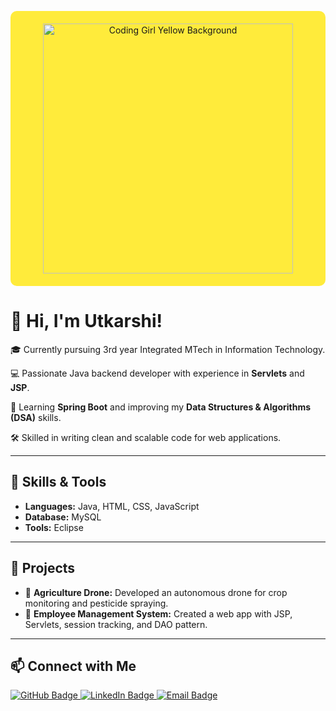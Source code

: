 <p align="center" style="background-color: #FFEB3B; padding: 20px; border-radius: 10px;">
  <img src="https://camo.githubusercontent.com/4d9f5ecceb711eec6e2018f38a5677dc657c9738d4a65ba3b928c41c0a45b439/68747470733a2f2f6d69726f2e6d656469756d2e636f6d2f6d61782f313336302f302a37513379765349765f7430696f4a2d5a2e676966" alt="Coding Girl Yellow Background" width="400" />
</p>

# 👋 Hi, I'm Utkarshi!

🎓 Currently pursuing 3rd year Integrated MTech in Information Technology.

💻 Passionate Java backend developer with experience in **Servlets** and **JSP**.

🚀 Learning **Spring Boot** and improving my **Data Structures & Algorithms (DSA)** skills.

🛠️ Skilled in writing clean and scalable code for web applications.

---

## 🌟 Skills & Tools

- **Languages:** Java, HTML, CSS, JavaScript  
- **Database:** MySQL  
- **Tools:** Eclipse  

---

## 🚀 Projects

- 🚁 **Agriculture Drone:** Developed an autonomous drone for crop monitoring and pesticide spraying.  
- 👥 **Employee Management System:** Created a web app with JSP, Servlets, session tracking, and DAO pattern.

---

## 📫 Connect with Me

<a href="https://github.com/utkarshi">
  <img src="https://img.shields.io/badge/GitHub-181717?style=for-the-badge&logo=github&logoColor=white" alt="GitHub Badge"/>
</a>  
<a href="https://www.linkedin.com/in/utkarshichouhan/">
  <img src="https://img.shields.io/badge/LinkedIn-0A66C2?style=for-the-badge&logo=linkedin&logoColor=white" alt="LinkedIn Badge"/>
</a>  
<a href="mailto:utkarshichouhan485@gmail.com">
  <img src="https://img.shields.io/badge/Email-Utkarshi-red?style=for-the-badge&logo=gmail" alt="Email Badge"/>
</a>

